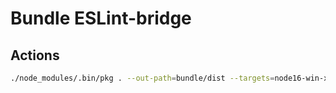 # Bundle ESLint-bridge

## Actions

```bash
./node_modules/.bin/pkg . --out-path=bundle/dist --targets=node16-win-x64,node16-macos-x64,node16-macos-arm64,node16-linux-x64
```
